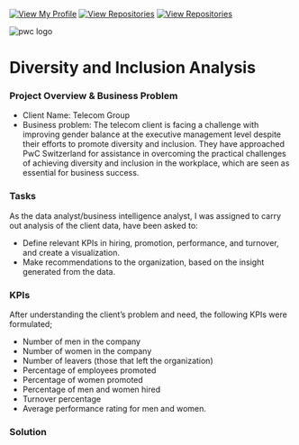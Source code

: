 [![View My Profile](https://img.shields.io/badge/View-My_Profile-green?logo=GitHub)](https://github.com/jiaqiyu1)
[![View Repositories](https://img.shields.io/badge/View-My_Portfolio-red?logo=GitHub)](https://github.com/jiaqiyu1/Portfolio_Guide)
[![View Repositories](https://img.shields.io/badge/View-My_Repositories-blue?logo=GitHub)](https://github.com/jiaqiyu1?tab=repositories)

![pwc logo](https://github.com/jiaqiyu1/PortfolioProject/assets/84236678/dcf63fa1-f34a-42d2-8b67-2f06f548c004)


# Diversity and Inclusion Analysis 

### Project Overview & Business Problem

* Client Name: Telecom Group
* Business problem: 
The telecom client is facing a challenge with improving gender balance at the executive management level despite their efforts to promote diversity and inclusion. They have approached PwC Switzerland for assistance in overcoming the practical challenges of achieving diversity and inclusion in the workplace, which are seen as essential for business success.

### Tasks
As the data analyst/business intelligence analyst, I was assigned to carry out analysis of the client data, have been asked to:
* Define relevant KPIs in hiring, promotion, performance, and turnover, and create a visualization.
* Make recommendations to the organization, based on the insight generated from the data.

### KPIs

After understanding the client’s problem and need, the following KPIs were formulated;

- Number of men in the company
- Number of women in the company
- Number of leavers (those that left the organization)
- Percentage of employees promoted
- Percentage of women promoted
- Percentage of men and women hired
- Turnover percentage
- Average performance rating for men and women.

### Solution
